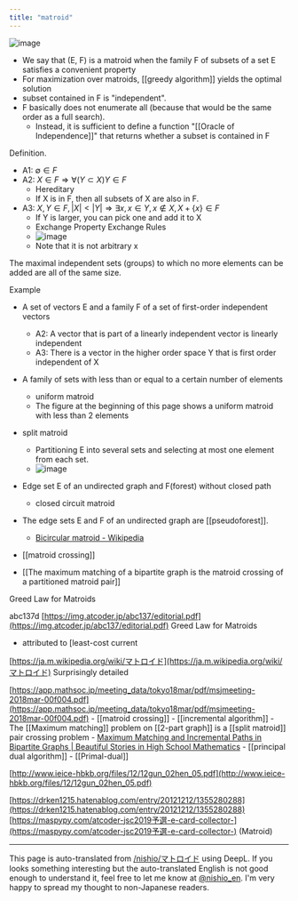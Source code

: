 ```yaml
---
title: "matroid"
---
```


![image](https://gyazo.com/51f048871eb1073c9644717dffee67ff/thumb/1000)

- We say that (E, F) is a matroid when the family F of subsets of a set E satisfies a convenient property
- For maximization over matroids, [[greedy algorithm]] yields the optimal solution
- subset contained in F is "independent".
- F basically does not enumerate all (because that would be the same order as a full search).
    - Instead, it is sufficient to define a function "[[Oracle of Independence]]" that returns whether a subset is contained in F

Definition.
- A1: $\emptyset \in F$
- A2: $X \in F \Rightarrow \forall (Y \subset X) Y \in F$
    - Hereditary
    - If X is in F, then all subsets of X are also in F.
- A3: $X,Y \in F, |X| < |Y| \Rightarrow \exists x, x \in Y, x \notin X, X + \{x\} \in F$
    - If Y is larger, you can pick one and add it to X
    - Exchange Property Exchange Rules
    - ![image](https://gyazo.com/6f54763518ea15189443285f8a86a521/thumb/1000)
    - Note that it is not arbitrary x

The maximal independent sets (groups) to which no more elements can be added are all of the same size.

Example
- A set of vectors E and a family F of a set of first-order independent vectors
    - A2: A vector that is part of a linearly independent vector is linearly independent
    - A3: There is a vector in the higher order space Y that is first order independent of X
- A family of sets with less than or equal to a certain number of elements
    - uniform matroid
    - The figure at the beginning of this page shows a uniform matroid with less than 2 elements
- split matroid
    - Partitioning E into several sets and selecting at most one element from each set.
    - ![image](https://gyazo.com/c57edc9c7c64462d160d86b1a8f21fdb/thumb/1000)
- Edge set E of an undirected graph and F(forest) without closed path
    - closed circuit matroid
- The edge sets E and F of an undirected graph are [[pseudoforest]].
    - [Bicircular matroid - Wikipedia](https://en.wikipedia.org/wiki/Bicircular_matroid)




- [[matroid crossing]]
- [[The maximum matching of a bipartite graph is the matroid crossing of a partitioned matroid pair]]


Greed Law for Matroids


abc137d
[https://img.atcoder.jp/abc137/editorial.pdf](https://img.atcoder.jp/abc137/editorial.pdf)
Greed Law for Matroids
- attributed to [least-cost current

[https://ja.m.wikipedia.org/wiki/マトロイド](https://ja.m.wikipedia.org/wiki/マトロイド)
Surprisingly detailed

[https://app.mathsoc.jp/meeting_data/tokyo18mar/pdf/msjmeeting-2018mar-00f004.pdf](https://app.mathsoc.jp/meeting_data/tokyo18mar/pdf/msjmeeting-2018mar-00f004.pdf)
    - [[matroid crossing]]
    - [[incremental algorithm]]
    - The [[Maximum matching]] problem on [[2-part graph]] is a [[split matroid]] pair crossing problem
    - [Maximum Matching and Incremental Paths in Bipartite Graphs | Beautiful Stories in High School Mathematics](https://mathtrain.jp/bipartitematching)
    - [[principal dual algorithm]]
    - [[Primal-dual]]

[http://www.ieice-hbkb.org/files/12/12gun_02hen_05.pdf](http://www.ieice-hbkb.org/files/12/12gun_02hen_05.pdf)

[https://drken1215.hatenablog.com/entry/20121212/1355280288](https://drken1215.hatenablog.com/entry/20121212/1355280288)
[https://maspypy.com/atcoder-jsc2019予選-e-card-collector-](https://maspypy.com/atcoder-jsc2019予選-e-card-collector-) (Matroid)

---
This page is auto-translated from [/nishio/マトロイド](https://scrapbox.io/nishio/マトロイド) using DeepL. If you looks something interesting but the auto-translated English is not good enough to understand it, feel free to let me know at [@nishio_en](https://twitter.com/nishio_en). I'm very happy to spread my thought to non-Japanese readers.